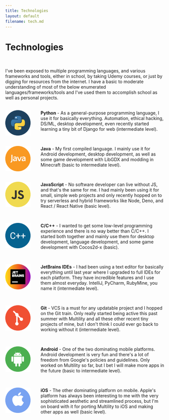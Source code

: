 ```yaml
---
title: Technologies
layout: default
filename: tech.md
--- 
```


<!-- TODO: Add dynamic centering for it to look the same on mobile -->

# Technologies
<br/>

I've been exposed to multiple programming languages, and various frameworks and tools, either in school, by taking Udemy courses, or just by digging for resources from the internet. I have a basic to moderate understanding of most of the below enumerated languages/frameworks/tools and I've used them to accomplish school as well as personal projects.
<br/><br/>

<div style="margin: 0 auto;">
  <img style="float: left; margin-right:2rem;" src="images/py.png" alt="python" width="80"/>
  <p>
    <strong>Python</strong> - As a general-purpose programming language, I use it for basically everything. Automation, ethical hacking, DS/ML, desktop development, even recently started learning a tiny bit of Django for web (intermediate level).
  </p>
</div>

<br/>

<div style="margin: 0 auto;">
  <img style="float: left; margin-right:2rem;" src="images/java.png" alt="java" width="80"/>
  <p>
    <strong>Java</strong> - My first compiled language. I mainly use it for Android development, desktop development, as well as some game development with LibGDX and modding in Minecraft (basic to intermediate level).
  </p>
</div>

<br/>

<div style="margin: 0 auto;">
  <img style="float: left; margin-right:2rem;" src="images/js.png" alt="javascript" width="80"/>
  <p>
    <strong>JavaScript</strong> - No software developer can live without JS, and that's the same for me. I had mainly been using it for small, simple web projects and only recently hopped on to try serverless and hybrid frameworks like Node, Deno, and React / React Native (basic level).
  </p>
</div>

<br/>

<div style="margin: 0 auto;">
  <img style="float: left; margin-right:2rem;" src="images/c2p.png" alt="c++" width="80"/>
  <p>
    <strong>C/C++</strong> - I wanted to get some low-level programming experience and there is no way better than C/C++. I started both together and mainly use them for desktop development, language development, and some game development with Cocos2d-x (basic).
  </p>
</div>

<br/>

<div style="margin: 0 auto;">
  <img style="float: left; margin-right:2rem;" src="images/jb.png" alt="jetbrains" width="80"/>
  <p>
    <strong>JetBrains IDEs</strong> - I had been using a text editor for basically everything until last year where I upgraded to full IDEs for each platform. They have incredible features and I use them almost everyday. IntelliJ, PyCharm, RubyMine, you name it (intermediate level). 
  </p>
</div>

<br/>

<div style="margin: 0 auto;">
  <img style="float: left; margin-right:2rem;" src="images/git.png" alt="git" width="80"/>
  <p>
    <strong>Git</strong> - VCS is a must for any updatable project and I hopped on the Git train. Only really started being active this past summer with Multility and all these other recent tiny projects of mine, but I don't think I could ever go back to working without it (intermediate level).
  </p>
</div>

<br/>

<div style="margin: 0 auto;">
  <img style="float: left; margin-right:2rem;" src="images/droid.png" alt="android" width="80"/>
  <p>
    <strong>Android</strong> - One of the two dominating mobile platforms. Android development is very fun and there's a lot of freedom from Google's policies and guidelines. Only worked on Multility so far, but I bet I will make more apps in the future (basic to intermediate level).
  </p>
</div>

<br/>

<div style="margin: 0 auto;">
  <img style="float: left; margin-right:2rem;" src="images/ap.png" alt="ios" width="80"/>
  <p>
    <strong>iOS</strong> - The other dominating platform on mobile. Apple's platform has always been interesting to me with the very sophisticated aesthetic and streamlined process, but I'm on board with it for porting Multility to iOS and making other apps as well (basic level).
  </p>
</div>

